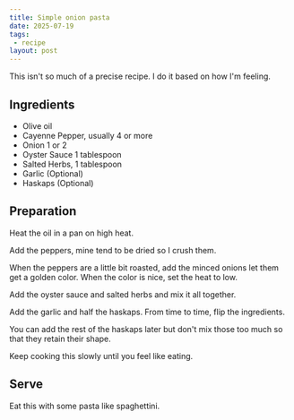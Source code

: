 ```yaml
---
title: Simple onion pasta
date: 2025-07-19
tags:
 - recipe
layout: post
---
```


This isn't so much of a precise recipe. I do it based on how I'm feeling.

## Ingredients

* Olive oil
* Cayenne Pepper, usually 4 or more
* Onion 1 or 2
* Oyster Sauce 1 tablespoon
* Salted Herbs, 1 tablespoon
* Garlic (Optional)
* Haskaps (Optional)

## Preparation

Heat the oil in a pan on high heat.

Add the peppers, mine tend to be dried so I crush them.

When the peppers are a little bit roasted, add the minced onions let them get a golden color. When the color is nice, set the heat to low.

Add the oyster sauce and salted herbs and mix it all together.

Add the garlic and half the haskaps. From time to time, flip the ingredients.

You can add the rest of the haskaps later but don't mix those too much so that they retain their shape.

Keep cooking this slowly until you feel like eating.

## Serve

Eat this with some pasta like spaghettini.
